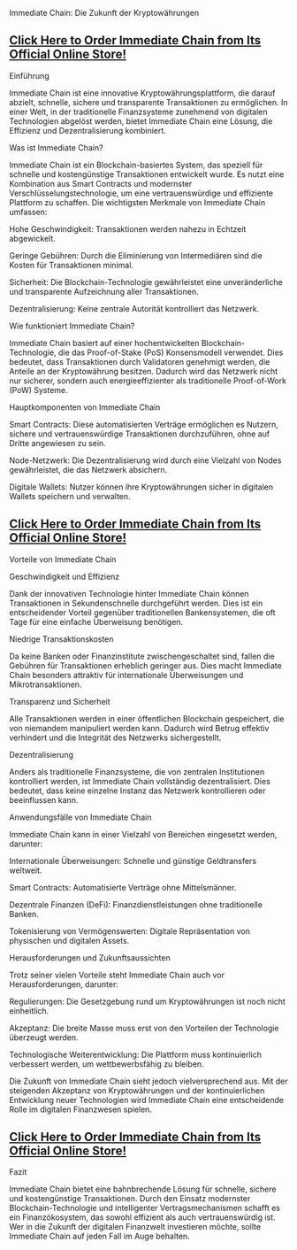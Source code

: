 Immediate Chain: Die Zukunft der Kryptowährungen

## **[Click Here to Order Immediate Chain from Its Official Online Store!](https://mydealsjunction.info/order-immediatechain)**

Einführung

Immediate Chain ist eine innovative Kryptowährungsplattform, die darauf abzielt, schnelle, sichere und transparente Transaktionen zu ermöglichen. In einer Welt, in der traditionelle Finanzsysteme zunehmend von digitalen Technologien abgelöst werden, bietet Immediate Chain eine Lösung, die Effizienz und Dezentralisierung kombiniert.

Was ist Immediate Chain?

Immediate Chain ist ein Blockchain-basiertes System, das speziell für schnelle und kostengünstige Transaktionen entwickelt wurde. Es nutzt eine Kombination aus Smart Contracts und modernster Verschlüsselungstechnologie, um eine vertrauenswürdige und effiziente Plattform zu schaffen. Die wichtigsten Merkmale von Immediate Chain umfassen:

Hohe Geschwindigkeit: Transaktionen werden nahezu in Echtzeit abgewickelt.

Geringe Gebühren: Durch die Eliminierung von Intermediären sind die Kosten für Transaktionen minimal.

Sicherheit: Die Blockchain-Technologie gewährleistet eine unveränderliche und transparente Aufzeichnung aller Transaktionen.

Dezentralisierung: Keine zentrale Autorität kontrolliert das Netzwerk.

Wie funktioniert Immediate Chain?

Immediate Chain basiert auf einer hochentwickelten Blockchain-Technologie, die das Proof-of-Stake (PoS) Konsensmodell verwendet. Dies bedeutet, dass Transaktionen durch Validatoren genehmigt werden, die Anteile an der Kryptowährung besitzen. Dadurch wird das Netzwerk nicht nur sicherer, sondern auch energieeffizienter als traditionelle Proof-of-Work (PoW) Systeme.

Hauptkomponenten von Immediate Chain

Smart Contracts: Diese automatisierten Verträge ermöglichen es Nutzern, sichere und vertrauenswürdige Transaktionen durchzuführen, ohne auf Dritte angewiesen zu sein.

Node-Netzwerk: Die Dezentralisierung wird durch eine Vielzahl von Nodes gewährleistet, die das Netzwerk absichern.

Digitale Wallets: Nutzer können ihre Kryptowährungen sicher in digitalen Wallets speichern und verwalten.

## **[Click Here to Order Immediate Chain from Its Official Online Store!](https://mydealsjunction.info/order-immediatechain)**

Vorteile von Immediate Chain

Geschwindigkeit und Effizienz

Dank der innovativen Technologie hinter Immediate Chain können Transaktionen in Sekundenschnelle durchgeführt werden. Dies ist ein entscheidender Vorteil gegenüber traditionellen Bankensystemen, die oft Tage für eine einfache Überweisung benötigen.

Niedrige Transaktionskosten

Da keine Banken oder Finanzinstitute zwischengeschaltet sind, fallen die Gebühren für Transaktionen erheblich geringer aus. Dies macht Immediate Chain besonders attraktiv für internationale Überweisungen und Mikrotransaktionen.

Transparenz und Sicherheit

Alle Transaktionen werden in einer öffentlichen Blockchain gespeichert, die von niemandem manipuliert werden kann. Dadurch wird Betrug effektiv verhindert und die Integrität des Netzwerks sichergestellt.

Dezentralisierung

Anders als traditionelle Finanzsysteme, die von zentralen Institutionen kontrolliert werden, ist Immediate Chain vollständig dezentralisiert. Dies bedeutet, dass keine einzelne Instanz das Netzwerk kontrollieren oder beeinflussen kann.

Anwendungsfälle von Immediate Chain

Immediate Chain kann in einer Vielzahl von Bereichen eingesetzt werden, darunter:

Internationale Überweisungen: Schnelle und günstige Geldtransfers weltweit.

Smart Contracts: Automatisierte Verträge ohne Mittelsmänner.

Dezentrale Finanzen (DeFi): Finanzdienstleistungen ohne traditionelle Banken.

Tokenisierung von Vermögenswerten: Digitale Repräsentation von physischen und digitalen Assets.

Herausforderungen und Zukunftsaussichten

Trotz seiner vielen Vorteile steht Immediate Chain auch vor Herausforderungen, darunter:

Regulierungen: Die Gesetzgebung rund um Kryptowährungen ist noch nicht einheitlich.

Akzeptanz: Die breite Masse muss erst von den Vorteilen der Technologie überzeugt werden.

Technologische Weiterentwicklung: Die Plattform muss kontinuierlich verbessert werden, um wettbewerbsfähig zu bleiben.

Die Zukunft von Immediate Chain sieht jedoch vielversprechend aus. Mit der steigenden Akzeptanz von Kryptowährungen und der kontinuierlichen Entwicklung neuer Technologien wird Immediate Chain eine entscheidende Rolle im digitalen Finanzwesen spielen.

## **[Click Here to Order Immediate Chain from Its Official Online Store!](https://mydealsjunction.info/order-immediatechain)**

Fazit

Immediate Chain bietet eine bahnbrechende Lösung für schnelle, sichere und kostengünstige Transaktionen. Durch den Einsatz modernster Blockchain-Technologie und intelligenter Vertragsmechanismen schafft es ein Finanzökosystem, das sowohl effizient als auch vertrauenswürdig ist. Wer in die Zukunft der digitalen Finanzwelt investieren möchte, sollte Immediate Chain auf jeden Fall im Auge behalten.
